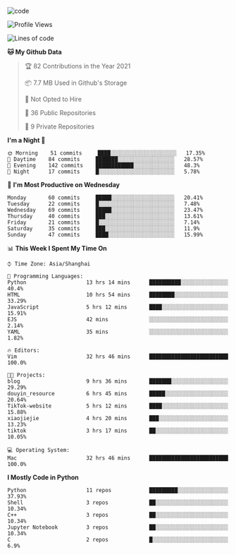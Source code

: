 
<!--
**liuyaanng/liuyaanng** is a ✨ _special_ ✨ repository because its `README.md` (this file) appears on your GitHub profile.

Here are some ideas to get you started:

- 🔭 I’m currently working on ...
- 🌱 I’m currently learning ...
- 👯 I’m looking to collaborate on ...
- 🤔 I’m looking for help with ...
- 💬 Ask me about ...
- 📫 How to reach me: ...
- 😄 Pronouns: ...
- ⚡ Fun fact: ...
-->


![code](https://cdn.jsdelivr.net/gh/liuyaanng/liuyaanng@1.0/code.gif) 

<!--START_SECTION:waka-->
![Profile Views](http://img.shields.io/badge/Profile%20Views-2-blue)

![Lines of code](https://img.shields.io/badge/From%20Hello%20World%20I%27ve%20Written-5.3%20million%20lines%20of%20code-blue)

**🐱 My Github Data** 

> 🏆 82 Contributions in the Year 2021
 > 
> 📦 7.7 MB Used in Github's Storage 
 > 
> 🚫 Not Opted to Hire
 > 
> 📜 36 Public Repositories 
 > 
> 🔑 9 Private Repositories  
 > 
**I'm a Night 🦉** 

```text
🌞 Morning    51 commits     ████░░░░░░░░░░░░░░░░░░░░░   17.35% 
🌆 Daytime    84 commits     ███████░░░░░░░░░░░░░░░░░░   28.57% 
🌃 Evening    142 commits    ████████████░░░░░░░░░░░░░   48.3% 
🌙 Night      17 commits     █░░░░░░░░░░░░░░░░░░░░░░░░   5.78%

```
📅 **I'm Most Productive on Wednesday** 

```text
Monday       60 commits     █████░░░░░░░░░░░░░░░░░░░░   20.41% 
Tuesday      22 commits     █░░░░░░░░░░░░░░░░░░░░░░░░   7.48% 
Wednesday    69 commits     █████░░░░░░░░░░░░░░░░░░░░   23.47% 
Thursday     40 commits     ███░░░░░░░░░░░░░░░░░░░░░░   13.61% 
Friday       21 commits     █░░░░░░░░░░░░░░░░░░░░░░░░   7.14% 
Saturday     35 commits     ███░░░░░░░░░░░░░░░░░░░░░░   11.9% 
Sunday       47 commits     ████░░░░░░░░░░░░░░░░░░░░░   15.99%

```


📊 **This Week I Spent My Time On** 

```text
⌚︎ Time Zone: Asia/Shanghai

💬 Programming Languages: 
Python                   13 hrs 14 mins      ██████████░░░░░░░░░░░░░░░   40.4% 
HTML                     10 hrs 54 mins      ████████░░░░░░░░░░░░░░░░░   33.29% 
JavaScript               5 hrs 12 mins       ████░░░░░░░░░░░░░░░░░░░░░   15.91% 
EJS                      42 mins             ░░░░░░░░░░░░░░░░░░░░░░░░░   2.14% 
YAML                     35 mins             ░░░░░░░░░░░░░░░░░░░░░░░░░   1.82%

🔥 Editors: 
Vim                      32 hrs 46 mins      █████████████████████████   100.0%

🐱‍💻 Projects: 
blog                     9 hrs 36 mins       ███████░░░░░░░░░░░░░░░░░░   29.29% 
douyin_resource          6 hrs 45 mins       █████░░░░░░░░░░░░░░░░░░░░   20.64% 
TikTok-website           5 hrs 12 mins       ████░░░░░░░░░░░░░░░░░░░░░   15.88% 
xiaojiejie               4 hrs 20 mins       ███░░░░░░░░░░░░░░░░░░░░░░   13.23% 
tiktok                   3 hrs 17 mins       ██░░░░░░░░░░░░░░░░░░░░░░░   10.05%

💻 Operating System: 
Mac                      32 hrs 46 mins      █████████████████████████   100.0%

```

**I Mostly Code in Python** 

```text
Python                   11 repos            █████████░░░░░░░░░░░░░░░░   37.93% 
Shell                    3 repos             ██░░░░░░░░░░░░░░░░░░░░░░░   10.34% 
C++                      3 repos             ██░░░░░░░░░░░░░░░░░░░░░░░   10.34% 
Jupyter Notebook         3 repos             ██░░░░░░░░░░░░░░░░░░░░░░░   10.34% 
C                        2 repos             █░░░░░░░░░░░░░░░░░░░░░░░░   6.9%

```



<!--END_SECTION:waka-->
